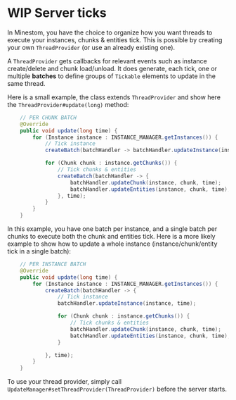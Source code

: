 # WIP Server ticks

In Minestom, you have the choice to organize how you want threads to execute your instances, chunks & entities tick. This is possible by creating your own `ThreadProvider` \(or use an already existing one\).

A `ThreadProvider` gets callbacks for relevant events such as instance create/delete and chunk load/unload. It does generate, each tick, one or multiple **batches** to define groups of `Tickable` elements to update in the same thread.

Here is a small example, the class extends `ThreadProvider` and show here the `ThreadProvider#update(long)` method:

```java
    // PER CHUNK BATCH
    @Override
    public void update(long time) {
        for (Instance instance : INSTANCE_MANAGER.getInstances()) {
            // Tick instance
            createBatch(batchHandler -> batchHandler.updateInstance(instance, time), time);

            for (Chunk chunk : instance.getChunks()) {
                // Tick chunks & entities
                createBatch(batchHandler -> {
                    batchHandler.updateChunk(instance, chunk, time);
                    batchHandler.updateEntities(instance, chunk, time);
                }, time);
            }
        }
    }
```

In this example, you have one batch per instance, and a single batch per chunks to execute both the chunk and entities tick. Here is a more likely example to show how to update a whole instance \(instance/chunk/entity tick in a single batch\):

```java
    // PER INSTANCE BATCH
    @Override
    public void update(long time) {
        for (Instance instance : INSTANCE_MANAGER.getInstances()) {
            createBatch(batchHandler -> {
                // Tick instance
                batchHandler.updateInstance(instance, time);

                for (Chunk chunk : instance.getChunks()) {
                    // Tick chunks & entities
                    batchHandler.updateChunk(instance, chunk, time);
                    batchHandler.updateEntities(instance, chunk, time);
                }

            }, time);
        }
    }
```

To use your thread provider, simply call `UpdateManager#setThreadProvider(ThreadProvider)` before the server starts.

